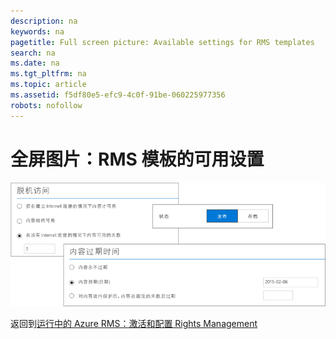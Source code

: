 ```yaml
---
description: na
keywords: na
pagetitle: Full screen picture: Available settings for RMS templates
search: na
ms.date: na
ms.tgt_pltfrm: na
ms.topic: article
ms.assetid: f5df80e5-efc9-4c0f-91be-060225977356
robots: nofollow
---
```

# 全屏图片：RMS 模板的可用设置
![](../Image/AzRMS_TemplatesSettings.png)

返回到[运行中的 Azure RMS：激活和配置 Rights Management](http://technet.microsoft.com/library/jj585026.aspx#BKMK_Example_ManagementPortal)

